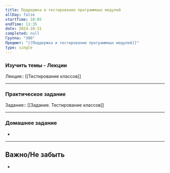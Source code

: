 ```yaml
---
title: Поддержка и тестирование программных модулей
allDay: false
startTime: 10:05
endTime: 11:35
date: 2024-10-31
completed: null
Группа: "306"
Предмет: "[[Поддержка и тестирование программных модулей]]"
type: single
---
```

### Изучить темы - Лекции

Лекция:: [[Тестирование классов]]

---
### Практическое задание

Задание:: [[Задание. Тестирование классов]]

---
### Домашнее задание

- 

---
## Важно/Не забыть

- 